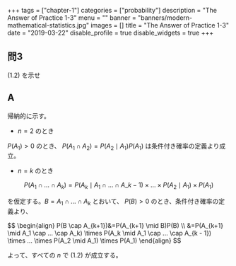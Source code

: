+++
tags = ["chapter-1"]
categories = ["probability"]
description = "The Answer of Practice 1-3"
menu = ""
banner = "banners/modern-mathematical-statistics.jpg"
images = []
title = "The Answer of Practice 1-3"
date = "2019-03-22"
disable_profile = true
disable_widgets = true
+++

## 問3
(1.2) を示せ

## A
帰納的に示す。

- $n=2$ のとき

$P(A_1) \gt 0$ のとき、 $P(A_1 \cap A_2) = P(A_2 \mid A_1)P(A_1)$ は条件付き確率の定義より成立。

- $n=k$ のとき

$$P(A_1 \cap ... \cap A_k) = P(A_k \mid A_1 \cap ... \cap A\_{k-1}) \times ... \times P(A_2 \mid A_1) \times P(A_1)$$ 

を仮定する。$B = A_1 \cap ... \cap A_k$ とおいて、 $P(B) \gt 0$ のとき、条件付き確率の定義より、

$$
\begin{align}
P(B \cap A_\{k+1})&=P(A\_{k+1} \mid B)P(B) \\\\ 
&=P(A\_{k+1} \mid A_1 \cap ... \cap A_k) \times P(A_k \mid A_1 \cap ... \cap A\_{k - 1}) \times ... \times P(A_2 \mid A_1) \times P(A_1)
\end{align}
$$ 

よって、すべての $n$ で (1.2) が成立する。